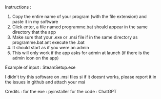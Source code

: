 Instructions : 
1. Copy the entire name of your program (with the file extension) and paste it in my software
2. Click enter, a file named programme.bat should appear in the same directory that the app
3. Make sure that your .exe or .msi file if in the same directory as programme.bat ant execute the .bat
4. It should start as if you were an admin
5. This will only work if the app asks for admin at launch (if there is the admin icon on the app)

Example of input : SteamSetup.exe

I didn't try this software on .msi files si if it doesnt works, please report it in the issues in github and attach your msi

Credits : for the exe : pyinstaller
for the code : ChatGPT
